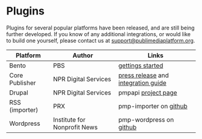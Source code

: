 # Plugins

Plugins for several popular platforms have been released, and are still being further developed.  If you know of any additional integrations, or would like to build one yourself, please contact us at support@publimediaplatform.org.

Platform       | Author                       | Links
-------------- | ---------------------------- | --------
Bento          | PBS                          | [gettings started](https://projects.pbs.org/confluence/pages/viewpage.action?pageId=50659379)
Core Publisher | NPR Digital Services         | [press release](http://digitalservices.npr.org/post/digital-services-makes-pmp-content-available-core-publisher-and-drupal-sites) and [integration guide](http://mediad.publicbroadcasting.net/p/newnprdsblog/files/201504/how_to_pull_content_from_the_pmp_into_core_publisher_march_2015.pdf)
Drupal         | NPR Digital Services         | pmpapi [project page](https://www.drupal.org/project/pmpapi)
RSS (importer) | PRX                          | pmp-importer on [github](https://github.com/PRX/pmp-importer/)
Wordpress      | Institute for Nonprofit News | pmp-wordpress on [github](https://github.com/publicmediaplatform/pmp-wordpress)
